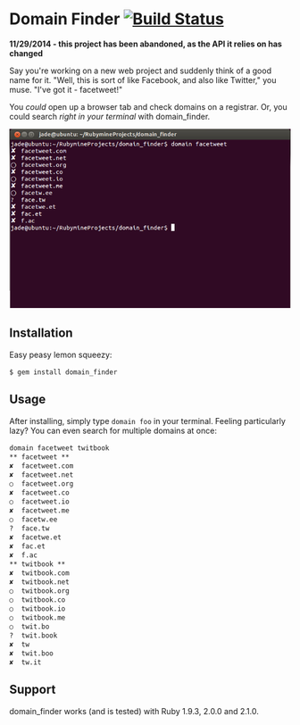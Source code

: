 # Domain Finder [![Build Status](https://travis-ci.org/zetsubo/domain_finder.png?branch=master)](https://travis-ci.org/zetsubo/domain_finder)

__11/29/2014 - this project has been abandoned, as the API it relies on has changed__

Say you're working on a new web project and suddenly think of a good name for it. "Well, this is sort of like Facebook, and also like Twitter," you muse. "I've got it - facetweet!"

You _could_ open up a browser tab and check domains on a registrar. Or, you could search _right in your terminal_ with domain_finder.

![](screenshots/domainfinder.png)

## Installation

Easy peasy lemon squeezy:

    $ gem install domain_finder

## Usage

After installing, simply type `domain foo` in your terminal. Feeling particularly lazy? You can even search for multiple domains at once:

```
domain facetweet twitbook
** facetweet **
✘  facetweet.com
✘  facetweet.net
○  facetweet.org
✘  facetweet.co
○  facetweet.io
✘  facetweet.me
○  facetw.ee
?  face.tw
✘  facetwe.et
✘  fac.et
✘  f.ac
** twitbook **
✘  twitbook.com
✘  twitbook.net
○  twitbook.org
○  twitbook.co
○  twitbook.io
○  twitbook.me
○  twit.bo
?  twit.book
✘  tw
✘  twit.boo
✘  tw.it
```

## Support

domain_finder works (and is tested) with Ruby 1.9.3, 2.0.0 and 2.1.0.
